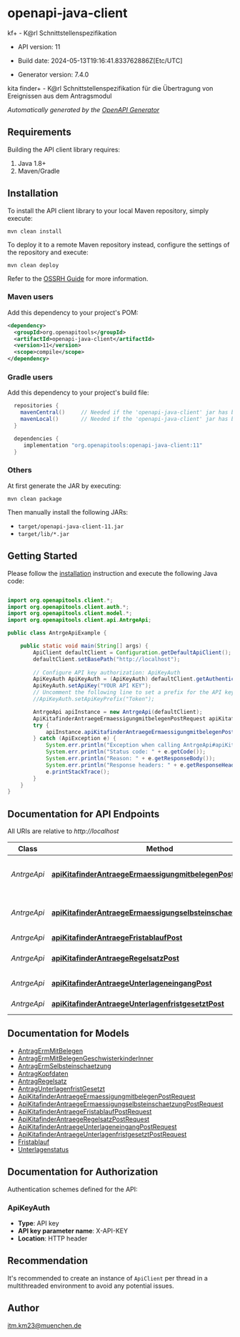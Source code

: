 # openapi-java-client

kf+ - K@rl Schnittstellenspezifikation

- API version: 11

- Build date: 2024-05-13T19:16:41.833762886Z[Etc/UTC]

- Generator version: 7.4.0

kita finder+ - K@rl Schnittstellenspezifikation für die Übertragung von  Ereignissen aus dem Antragsmodul


*Automatically generated by the [OpenAPI Generator](https://openapi-generator.tech)*

## Requirements

Building the API client library requires:

1. Java 1.8+
2. Maven/Gradle

## Installation

To install the API client library to your local Maven repository, simply execute:

```shell
mvn clean install
```

To deploy it to a remote Maven repository instead, configure the settings of the repository and execute:

```shell
mvn clean deploy
```

Refer to the [OSSRH Guide](http://central.sonatype.org/pages/ossrh-guide.html) for more information.

### Maven users

Add this dependency to your project's POM:

```xml
<dependency>
  <groupId>org.openapitools</groupId>
  <artifactId>openapi-java-client</artifactId>
  <version>11</version>
  <scope>compile</scope>
</dependency>
```

### Gradle users

Add this dependency to your project's build file:

```groovy
  repositories {
    mavenCentral()     // Needed if the 'openapi-java-client' jar has been published to maven central.
    mavenLocal()       // Needed if the 'openapi-java-client' jar has been published to the local maven repo.
  }

  dependencies {
     implementation "org.openapitools:openapi-java-client:11"
  }
```

### Others

At first generate the JAR by executing:

```shell
mvn clean package
```

Then manually install the following JARs:

- `target/openapi-java-client-11.jar`
- `target/lib/*.jar`

## Getting Started

Please follow the [installation](#installation) instruction and execute the following Java code:

```java

import org.openapitools.client.*;
import org.openapitools.client.auth.*;
import org.openapitools.client.model.*;
import org.openapitools.client.api.AntrgeApi;

public class AntrgeApiExample {

    public static void main(String[] args) {
        ApiClient defaultClient = Configuration.getDefaultApiClient();
        defaultClient.setBasePath("http://localhost");
        
        // Configure API key authorization: ApiKeyAuth
        ApiKeyAuth ApiKeyAuth = (ApiKeyAuth) defaultClient.getAuthentication("ApiKeyAuth");
        ApiKeyAuth.setApiKey("YOUR API KEY");
        // Uncomment the following line to set a prefix for the API key, e.g. "Token" (defaults to null)
        //ApiKeyAuth.setApiKeyPrefix("Token");

        AntrgeApi apiInstance = new AntrgeApi(defaultClient);
        ApiKitafinderAntraegeErmaessigungmitbelegenPostRequest apiKitafinderAntraegeErmaessigungmitbelegenPostRequest = new ApiKitafinderAntraegeErmaessigungmitbelegenPostRequest(); // ApiKitafinderAntraegeErmaessigungmitbelegenPostRequest | 
        try {
            apiInstance.apiKitafinderAntraegeErmaessigungmitbelegenPost(apiKitafinderAntraegeErmaessigungmitbelegenPostRequest);
        } catch (ApiException e) {
            System.err.println("Exception when calling AntrgeApi#apiKitafinderAntraegeErmaessigungmitbelegenPost");
            System.err.println("Status code: " + e.getCode());
            System.err.println("Reason: " + e.getResponseBody());
            System.err.println("Response headers: " + e.getResponseHeaders());
            e.printStackTrace();
        }
    }
}

```

## Documentation for API Endpoints

All URIs are relative to *http://localhost*

Class | Method | HTTP request | Description
------------ | ------------- | ------------- | -------------
*AntrgeApi* | [**apiKitafinderAntraegeErmaessigungmitbelegenPost**](docs/AntrgeApi.md#apiKitafinderAntraegeErmaessigungmitbelegenPost) | **POST** /api/kitafinder/antraege/ermaessigungmitbelegen | Neuen Antrag auf Ermäßigung mit Belegen erstellen (E4)
*AntrgeApi* | [**apiKitafinderAntraegeErmaessigungselbsteinschaetzungPost**](docs/AntrgeApi.md#apiKitafinderAntraegeErmaessigungselbsteinschaetzungPost) | **POST** /api/kitafinder/antraege/ermaessigungselbsteinschaetzung | Neuen Antrag auf Ermäßigung mit Selbsteinschätzung erstellen (E3)
*AntrgeApi* | [**apiKitafinderAntraegeFristablaufPost**](docs/AntrgeApi.md#apiKitafinderAntraegeFristablaufPost) | **POST** /api/kitafinder/antraege/fristablauf | Fristablauf (E1)
*AntrgeApi* | [**apiKitafinderAntraegeRegelsatzPost**](docs/AntrgeApi.md#apiKitafinderAntraegeRegelsatzPost) | **POST** /api/kitafinder/antraege/regelsatz | Neuen Antrag auf Regelsatz erstellen (E2)
*AntrgeApi* | [**apiKitafinderAntraegeUnterlageneingangPost**](docs/AntrgeApi.md#apiKitafinderAntraegeUnterlageneingangPost) | **POST** /api/kitafinder/antraege/unterlageneingang | Unterlageneingang (E5)
*AntrgeApi* | [**apiKitafinderAntraegeUnterlagenfristgesetztPost**](docs/AntrgeApi.md#apiKitafinderAntraegeUnterlagenfristgesetztPost) | **POST** /api/kitafinder/antraege/unterlagenfristgesetzt | Frist für Unterlagen wurde gesetzt (E6)


## Documentation for Models

 - [AntragErmMitBelegen](docs/AntragErmMitBelegen.md)
 - [AntragErmMitBelegenGeschwisterkinderInner](docs/AntragErmMitBelegenGeschwisterkinderInner.md)
 - [AntragErmSelbsteinschaetzung](docs/AntragErmSelbsteinschaetzung.md)
 - [AntragKopfdaten](docs/AntragKopfdaten.md)
 - [AntragRegelsatz](docs/AntragRegelsatz.md)
 - [AntragUnterlagenfristGesetzt](docs/AntragUnterlagenfristGesetzt.md)
 - [ApiKitafinderAntraegeErmaessigungmitbelegenPostRequest](docs/ApiKitafinderAntraegeErmaessigungmitbelegenPostRequest.md)
 - [ApiKitafinderAntraegeErmaessigungselbsteinschaetzungPostRequest](docs/ApiKitafinderAntraegeErmaessigungselbsteinschaetzungPostRequest.md)
 - [ApiKitafinderAntraegeFristablaufPostRequest](docs/ApiKitafinderAntraegeFristablaufPostRequest.md)
 - [ApiKitafinderAntraegeRegelsatzPostRequest](docs/ApiKitafinderAntraegeRegelsatzPostRequest.md)
 - [ApiKitafinderAntraegeUnterlageneingangPostRequest](docs/ApiKitafinderAntraegeUnterlageneingangPostRequest.md)
 - [ApiKitafinderAntraegeUnterlagenfristgesetztPostRequest](docs/ApiKitafinderAntraegeUnterlagenfristgesetztPostRequest.md)
 - [Fristablauf](docs/Fristablauf.md)
 - [Unterlagenstatus](docs/Unterlagenstatus.md)


<a id="documentation-for-authorization"></a>
## Documentation for Authorization


Authentication schemes defined for the API:
<a id="ApiKeyAuth"></a>
### ApiKeyAuth


- **Type**: API key
- **API key parameter name**: X-API-KEY
- **Location**: HTTP header


## Recommendation

It's recommended to create an instance of `ApiClient` per thread in a multithreaded environment to avoid any potential issues.

## Author

itm.km23@muenchen.de

